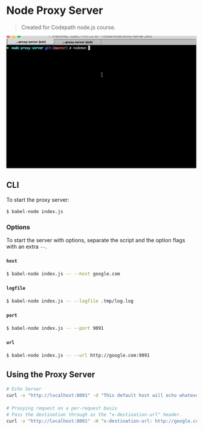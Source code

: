 # Node Proxy Server

> Created for Codepath node.js course.

![Usage gif](./usage.gif)

## CLI

To start the proxy server:

```bash
$ babel-node index.js
```

### Options

To start the server with options, separate the script and the option
flags with an extra `--`.

#### `host`
```bash
$ babel-node index.js -- --host google.com
```

#### `logfile`
```bash
$ babel-node index.js -- --logfile .tmp/log.log
```

#### `port`
```bash
$ babel-node index.js -- --port 9091
```

#### `url`
```bash
$ babel-node index.js -- --url http://google.com:9091
```

## Using the Proxy Server

```bash
# Echo Server
curl -v "http://localhost:8001" -d "This default host will echo whatever you send it".

# Proxying request on a per-request basis
# Pass the destination through as the "x-destination-url" header.
curl -v "http://localhost:8001" -H "x-destination-url: http://google.com"
```
